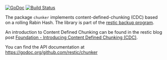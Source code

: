[![GoDoc](https://godoc.org/github.com/restic/chunker?status.svg)](http://godoc.org/github.com/restic/chunker)
[![Build Status](https://travis-ci.org/restic/chunker.svg?branch=master)](https://travis-ci.org/restic/chunker)

The package `chunker` implements content-defined-chunking (CDC) based on a
rolling Rabin Hash. The library is part of the [restic backup
program](https://github.com/restic/restic).

An introduction to Content Defined Chunking can be found in the restic blog
post [Foundation - Introducing Content Defined Chunking (CDC)](https://restic.github.io/blog/2015-09-12/restic-foundation1-cdc).

You can find the API documentation at
https://godoc.org/github.com/restic/chunker
